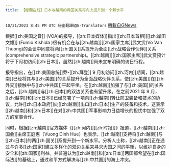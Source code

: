 ```yaml
---
title: 【秘翻在线】日本与越南的两国关系将向上提升到一个新水平
---
```

`10/31/2023 8:45 PM UTC 秘密翻譯組G-Translators` [轉載自GNews](https://gnews.org/articles/1905269)

           

根据[[zh:美国之音]] (VOA)的报导，[[zh:日本媒体]]指出[[zh:日本首相]][[zh:岸田文雄]] (Fumio Kishida )很有机会在与[[zh:越南]][[zh:国家主席]]武文赏(Vo Van Thuong)的会谈中同意将两[[zh:国关]]系提升为全面[[zh:战略合作伙伴]]关系(comprehensive strategic partnership)。[[zh:越南]][[zh:国家主席]]武文赏预计将于下月初访问[[zh:日本]]，虽然[[zh:越南]]尚未宣布明确的访日行程。

报导指出，在[[zh:美国总统]]乔\-[[zh:拜登]] 9 月初访问[[zh:河内]]期间，[[zh:越南]]已经将其与[[zh:美国]]的关系提升为全面战略伙伴关系，使[[zh:美国]]在[[zh:外交]]接触中与[[zh:中共国]]平起平坐。在[[zh:越南]]加强了与[[zh:美国]]的关系之后，[[zh:越南]]与[[zh:日本]]的双边关系也有望升级。在之前2021 年 9 月，[[zh:越南]]和[[zh:日本]]已经签署了一项向[[zh:越南]]转让防卫装备和技术的协议，允许[[zh:日本政府]]向[[zh:越南]]出口[[zh:日本]]生产的装备和技术，这表示[[zh:越南]]和[[zh:日本]]在对[[zh:中共国]]军事影响力日益增长的担忧中加强了双方的军事合作。

同时，根据[[zh:越南]]官方媒体《[[zh:河内]][[zh:时报]]》报道，[[zh:越南]][[zh:国会]]主席王庭惠（Vuong Dinh Hue）也表示，[[zh:越南]]支持将[[zh:越南]]与[[zh:日本]]的两[[zh:国关]]系提升到一个新水平。分析人士称，[[zh:越南]]正在通过与许多[[zh:国家]]建立多样化的双边关系来寻求大国之间的平衡，以维护自身的安全和[[zh:国家]]利益。并普遍认为[[zh:越南]]和[[zh:日本]]两国都希望在[[zh:国际法]]的基础上，通过和平方式解决与[[zh:中共国]]的海上冲突。
